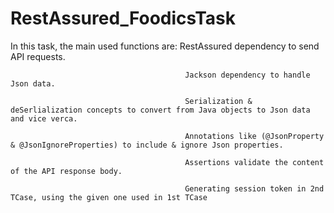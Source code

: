 # RestAssured_FoodicsTask
                                            
In this task, the main used functions are: 
                                          RestAssured dependency to send API requests.
                                           
                                           Jackson dependency to handle Json data. 
                                           
                                           Serialization & deSerlialization concepts to convert from Java objects to Json data and vice verca.
                                          
                                           Annotations like (@JsonProperty  & @JsonIgnoreProperties) to include & ignore Json properties.  
                                           
                                           Assertions validate the content of the API response body.
                                           
                                           Generating session token in 2nd TCase, using the given one used in 1st TCase
